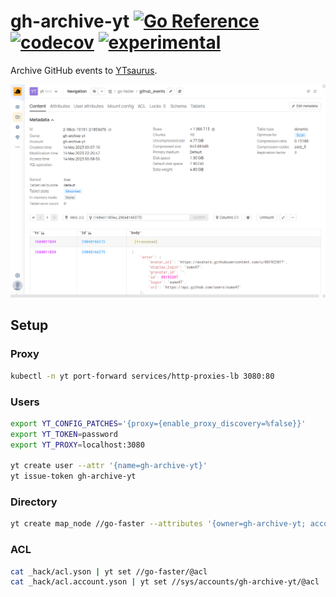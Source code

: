 # gh-archive-yt [![Go Reference](https://img.shields.io/badge/go-pkg-00ADD8)](https://pkg.go.dev/github.com/go-faster/gh-archive-yt#section-documentation) [![codecov](https://img.shields.io/codecov/c/github/go-faster/gh-archive-yt?label=cover)](https://codecov.io/gh/go-faster/gh-archive-yt) [![experimental](https://img.shields.io/badge/-experimental-blueviolet)](https://go-faster.org/docs/projects/status#experimental)

Archive GitHub events to [YTsaurus](https://ytsaurus.tech/).

<img src="screen.png" alt="screen">

## Setup

### Proxy
```bash
kubectl -n yt port-forward services/http-proxies-lb 3080:80
```

### Users
```bash
export YT_CONFIG_PATCHES='{proxy={enable_proxy_discovery=%false}}'
export YT_TOKEN=password
export YT_PROXY=localhost:3080

yt create user --attr '{name=gh-archive-yt}'
yt issue-token gh-archive-yt
```

### Directory
```bash
yt create map_node //go-faster --attributes '{owner=gh-archive-yt; account=gh-archive-yt}'
````

### ACL
```bash
cat _hack/acl.yson | yt set //go-faster/@acl
cat _hack/acl.account.yson | yt set //sys/accounts/gh-archive-yt/@acl
```
